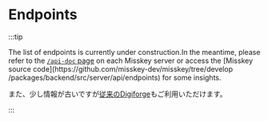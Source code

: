# Endpoints

:::tip

The list of endpoints is currently under construction.In the meantime, please refer to the [`/api-doc` page](x-mi-web://api-doc) on each Misskey server or access the [Misskey source code](https\://github.com/misskey-dev/misskey/tree/develop /packages/backend/src/server/api/endpoints) for some insights.

また、少し情報が古いですが[従来のDigiforge](https://legacy.misskey-hub.net/docs/api/endpoints.html)もご利用いただけます。

:::
